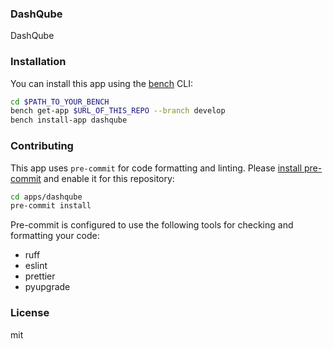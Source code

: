 ### DashQube

DashQube

### Installation

You can install this app using the [bench](https://github.com/frappe/bench) CLI:

```bash
cd $PATH_TO_YOUR_BENCH
bench get-app $URL_OF_THIS_REPO --branch develop
bench install-app dashqube
```

### Contributing

This app uses `pre-commit` for code formatting and linting. Please [install pre-commit](https://pre-commit.com/#installation) and enable it for this repository:

```bash
cd apps/dashqube
pre-commit install
```

Pre-commit is configured to use the following tools for checking and formatting your code:

- ruff
- eslint
- prettier
- pyupgrade

### License

mit
